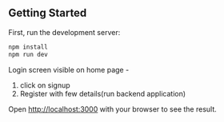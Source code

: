 ## Getting Started

First, run the development server:

```bash
npm install
npm run dev
```

Login screen visible on home page - 
1. click on signup
2. Register with few details(run backend application)

Open [http://localhost:3000](http://localhost:3000) with your browser to see the result.